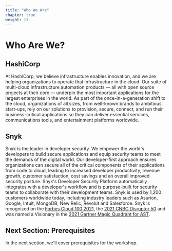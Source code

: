 ```yaml
---
title: "Who We Are"
chapter: true
weight: 13
---
```


# Who Are We?

## HashiCorp
At HashiCorp, we believe infrastructure enables innovation, and we are helping organizations to operate that infrastructure in the cloud. Our suite of multi-cloud infrastructure automation products — all with open source projects at their core — underpin the most important applications for the largest enterprises in the world. As part of the once-in-a-generation shift to the cloud, organizations of all sizes, from well-known brands to ambitious start-ups, rely on our solutions to provision, secure, connect, and run their business-critical applications so they can deliver essential services, communications tools, and entertainment platforms worldwide. <br>

## Snyk

Snyk is the leader in developer security. We empower the world's developers to build secure applications and equip security teams to meet the demands of the digital world. Our developer-first approach ensures organizations can secure all of the critical components of their applications from code to cloud, leading to increased developer productivity, revenue growth, customer satisfaction, cost savings and an overall improved security posture. Snyk's Developer Security Platform automatically integrates with a developer's workflow and is purpose-built for security teams to collaborate with their development teams. Snyk is used by 1,200 customers worldwide today, including industry leaders such as Asurion, Google, Intuit, MongoDB, New Relic, Revolut and Salesforce.
Snyk is recognized on the [Forbes Cloud 100 2021](https://c212.net/c/link/?t=0&l=en&o=3284913-1&h=4228673096&u=https%3A%2F%2Fwww.forbes.com%2Fcloud100%2F%231919c9ce5f94&a=Forbes+Cloud+100+2021), the [2021 CNBC Disruptor 50](https://c212.net/c/link/?t=0&l=en&o=3284913-1&h=1332762136&u=https%3A%2F%2Fwww.cnbc.com%2F2021%2F05%2F25%2Fthese-are-the-2021-cnbc-disruptor-50-companies.html&a=2021+CNBC+Disruptor+50) and was named a Visionary in the [2021 Gartner Magic Quadrant for AST](https://c212.net/c/link/?t=0&l=en&o=3284913-1&h=66430650&u=https%3A%2F%2Fsnyk.io%2Fblog%2Fsnyk-visionary-2021-gartner-magic-quadrant-for-ast%2F&a=%C2%A02021+Gartner+Magic+Quadrant+for+AST).

## Next Section: Prerequisites
In the next section, we'll cover prerequisites for the workshop.